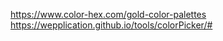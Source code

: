 https://www.color-hex.com/gold-color-palettes 
<br>
https://wepplication.github.io/tools/colorPicker/#
